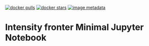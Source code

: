 [![docker pulls](https://img.shields.io/docker/pulls/jupyter/minimal-notebook.svg)](https://hub.docker.com/r/jupyter/minimal-notebook/) [![docker stars](https://img.shields.io/docker/stars/jupyter/minimal-notebook.svg)](https://hub.docker.com/r/jupyter/minimal-notebook/) [![image metadata](https://images.microbadger.com/badges/image/jupyter/minimal-notebook.svg)](https://microbadger.com/images/jupyter/minimal-notebook "jupyter/minimal-notebook image metadata")

# Intensity fronter Minimal Jupyter Notebook
